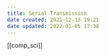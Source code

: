 ```yaml
---
title: Serial Transmission
date created: 2021-12-13 19:21
date updated: 2022-01-05 17:38
---
```


[[comp_sci]]
